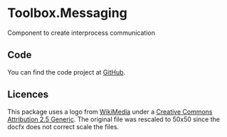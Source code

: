 # Toolbox.Messaging
Component to create interprocess communication

## Code

You can find the code project at [GitHub](https://github.com/Calteo/Toolbox.Messaging).

## Licences 

This package uses a logo from [WikiMedia](https://commons.wikimedia.org/wiki/File:Icon_tools.svg)
under a [Creative Commons Attribution 2.5 Generic](https://creativecommons.org/licenses/by/2.5/deed.en).
The original file was rescaled to 50x50 since the docfx does not correct scale the files.
